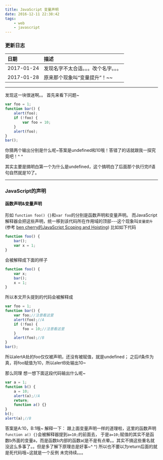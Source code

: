 ```yaml
---
title: JavaScript 变量声明
date: 2016-12-11 22:38:42
tags:
    - web
    - javascript
---
```

### 更新日志
|日期|描述
|:---|:---
|2017-01-24 |发现名字不太合适。。。改个名字。。。
|2017-01-28 |原来那个现象叫“变量提升”！~~
**************
发现这一块很迷啊。。
首先来看下问题~
```javascript
var foo = 1;
function bar() {
    alert(foo);
    if (!foo) {
        var foo = 10;
    }
    alert(foo);
}
bar();

```
你猜两个输出分别是什么呢~答案是undefined和10哦！答错了的话就跟我一探究竟吧！^ ^
<!--more-->
其实主要是搞明白第一个为什么是undefined，这个搞明白了后面那个执行完if语句自然就是10了。
**********************************
### JavaScript的声明
#### 函数声明&变量声明
形如 `function foo() {}`和`var foo`的分别是函数声明和变量声明。
而JavaScript解释器会把这些声明，统一移到该代码所在作用域的顶部---这个现象叫`变量提升`(参考 [ben cherry的JavaScript Scoping and Hoisting](http://www.adequatelygood.com/JavaScript-Scoping-and-Hoisting.html))
比如如下代码
```javascript
function foo() {
	bar();
	var x = 1;
}
```
会被解释成下面的样子
```javascript
function foo() {
	var x;
	bar();
	x = 1;
}
```
所以本文开头提到的代码会被解释成
```javascript
var foo = 1;
function bar() {
    var foo;//注意看这里
    alert(foo);//A
    if (!foo) {
        foo = 10;//注意看这里
    }
    alert(foo);//B
}
bar();

```
所以alertA处的foo仅仅被声明，还没有被赋值，就是undefined；
之后if条件为真，将foo赋值为10，所以alertB处输出10~

那么同理 想一想下面这段代码输出什么呢~
```javascript
var a = 1;
function b() {
    a = 10;
    alert(a);//A
    return;
    function a() {}
}
b();
alert(a);//B
```
答案是A:10，B:1哦~
解释一下：
跟上面变量声明一样的道理啦，这里的函数声明`function a() {}`会被解释器提到`a=10;`的前面去，
于是`a=10;`赋值的其实不是函数b外面的变量a，而是函数b内部的函数a(是不是有点晕。。其实不搞这些重名就没这么多事了。。但是多了解下原理总是好事~^ ^)
所以也不要以为return后面的就是死代码哦~这就是一个反例
未完待续。。。
